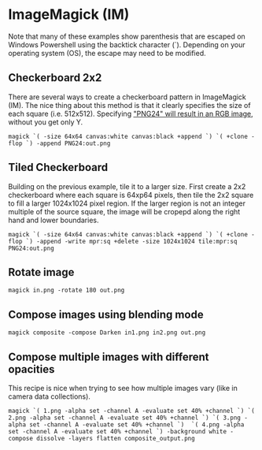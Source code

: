 # ImageMagick (IM)

Note that many of these examples show parenthesis that are escaped on Windows Powershell using the backtick character (`). Depending on your operating system (OS), the escape may need to be modified.  


## Checkerboard 2x2

There are several ways to create a checkerboard pattern in ImageMagick (IM). The nice thing about this method is that it clearly specifies the size of each square (i.e. 512x512). Specifying ["PNG24" will result in an RGB image](https://stackoverflow.com/questions/14696728/imagemagick-convert-keeps-changing-the-colorspace-to-gray-how-to-preserve-srgb), without you get only Y. 

```
magick `( -size 64x64 canvas:white canvas:black +append `) `( +clone -flop `) -append PNG24:out.png
```


## Tiled Checkerboard

Building on the previous example, tile it to a larger size. First create a 2x2 checkerboard where each square is 64xp64 pixels, then tile the 2x2 square to fill a larger 1024x1024 pixel region. If the larger region is not an integer multiple of the source square, the image will be cropepd along the right hand and lower boundaries. 

```
magick `( -size 64x64 canvas:white canvas:black +append `) `( +clone -flop `) -append -write mpr:sq +delete -size 1024x1024 tile:mpr:sq PNG24:out.png
```

## Rotate image

```
magick in.png -rotate 180 out.png
```

## Compose images using blending mode

```
magick composite -compose Darken in1.png in2.png out.png
```

## Compose multiple images with different opacities

This recipe is nice when trying to see how multiple images vary (like in camera data collections).

```
magick `( 1.png -alpha set -channel A -evaluate set 40% +channel `) `( 2.png -alpha set -channel A -evaluate set 40% +channel `) `( 3.png -alpha set -channel A -evaluate set 40% +channel `)  `( 4.png -alpha set -channel A -evaluate set 40% +channel `) -background white -compose dissolve -layers flatten composite_output.png
```
